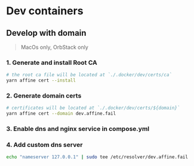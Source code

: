 # Dev containers

## Develop with domain

> MacOs only, OrbStack only

### 1. Generate and install Root CA

```bash
# the root ca file will be located at `./.docker/dev/certs/ca`
yarn affine cert --install
```

### 2. Generate domain certs

```bash
# certificates will be located at `./.docker/dev/certs/${domain}`
yarn affine cert --domain dev.affine.fail
```

### 3. Enable dns and nginx service in compose.yml

### 4. Add custom dns server

```bash
echo "nameserver 127.0.0.1" | sudo tee /etc/resolver/dev.affine.fail
```
